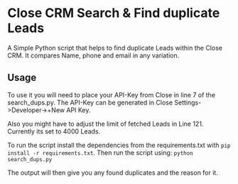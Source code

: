 # Close CRM Search & Find duplicate Leads

A Simple Python script that helps to find duplicate Leads within the Close CRM. It compares Name, phone and email in any variation. 

## Usage
To use it you will need to place your API-Key from Close in line 7 of the search_dups.py. The API-Key can be generated in Close Settings->Developer->+New API Key.

Also you might have to adjust the limit of fetched Leads in Line 121. Currently its set to 4000 Leads.

To run the script install the dependencies from the requirements.txt with `pip install -r requirements.txt`. Then run the script using: `python search_dups.py`

The output will then give you any found duplicates and the reason for it.
